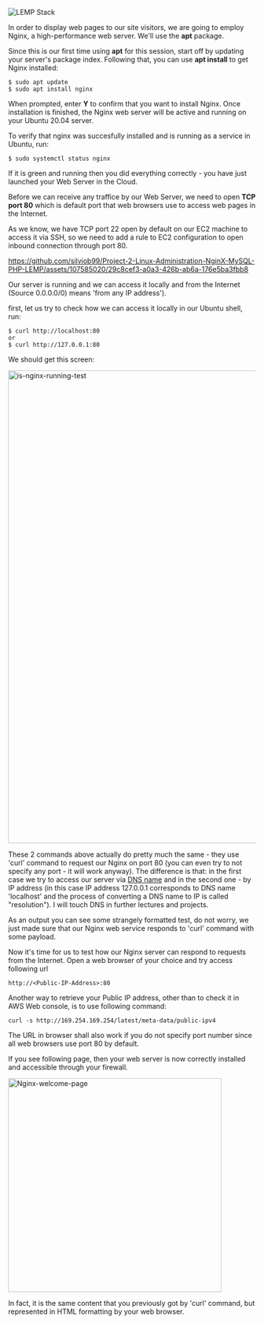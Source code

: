 ![LEMP Stack](https://github.com/silviob99/Project-2-Linux-Administration-NginX-MySQL-PHP-LEMP/assets/107585020/56ebde15-cec8-455f-a80b-d8cb09c4c641)


In order to display web pages to our site visitors, we are going to employ Nginx, a high-performance web server. We'll use the **apt** package.  

Since this is our first time using **apt** for this session, start off by updating your server's package index. Following that, you can use **apt install** to get Nginx
installed:  

```
$ sudo apt update  
$ sudo apt install nginx  
```
 
When prompted, enter **Y** to confirm that you want to install Nginx. Once installation is finished, the Nginx web server will be active and running on your Ubuntu 20.04 server.   

 To verify that nginx was succesfully installed and is running as a service in Ubuntu, run:  

```$ sudo systemctl status nginx```  

 If it is green and running then you did everything correctly - you have just launched your Web Server in the Cloud.  

 Before we can receive any traffice by our Web Server, we need to open **TCP port 80** which is default port that web browsers use to access web pages in the Internet.

As we know, we have TCP port 22 open by default on our EC2 machine to access it via SSH, so we need to add a rule to EC2 configuration to open inbound connection through port 80.   



https://github.com/silviob99/Project-2-Linux-Administration-NginX-MySQL-PHP-LEMP/assets/107585020/29c8cef3-a0a3-426b-ab6a-176e5ba3fbb8  

Our server is running and we can access it locally and from the Internet (Source 0.0.0.0/0) means 'from any IP address').  

first, let us try to check how we can access it locally in our Ubuntu shell, run:

```
$ curl http://localhost:80
or
$ curl http://127.0.0.1:80
```
We should get this screen:  

 <img width="960" alt="is-nginx-running-test" src="https://github.com/silviob99/Project-2-Linux-Administration-NginX-MySQL-PHP-LEMP/assets/107585020/37f2e6fd-c421-489d-aaac-25da7fdffb7b">  

These 2 commands above actually do pretty much the same - they use 'curl' command to request our Nginx on port 80 (you can even try to not specify any port - it will work anyway). The difference is that: in the first case we try to access our server via [DNS name](https://www.cloudflare.com/en-gb/learning/dns/what-is-dns/) and in the second one - by IP address (in this case IP address 127.0.0.1 corresponds to DNS name 'localhost' and the process of converting a DNS name to IP is called "resolution"). I will touch DNS in further lectures and projects.  

As an output you can see some strangely formatted test, do not worry, we just made sure that our Nginx web service responds to 'curl' command with some payload.  

Now it's time for us to test  how our Nginx server can respond to requests from the Internet. Open a web browser of your choice and try access following url  

```http://<Public-IP-Address>:80```  

Another way to retrieve your Public IP address, other than to check it in AWS Web console, is to use following command:  

```curl -s http://169.254.169.254/latest/meta-data/public-ipv4```  

The URL in browser shall also work if you do not specify port number since all web browsers use port 80 by default.  

If you see following page, then your web server is now correctly installed and accessible through your firewall.  

<img width="434" alt="Nginx-welcome-page" src="https://github.com/silviob99/Project-2-Linux-Administration-NginX-MySQL-PHP-LEMP/assets/107585020/252d72bf-de4f-4285-8894-860e2f0fba73">   

In fact, it is the same content that you previously got by 'curl' command, but represented in HTML formatting by your web browser.  



